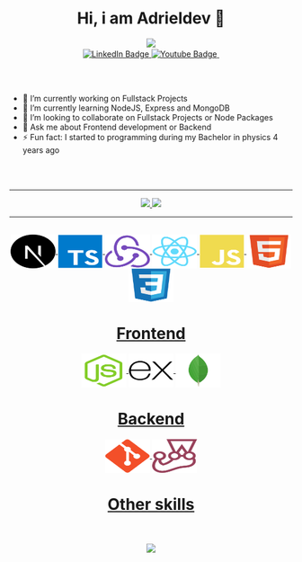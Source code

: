 

<div align = 'center'>
<h1>Hi, i am Adrieldev 👋 </h1>
</div>

<div id="header" align="center">
  <img src="https://media.giphy.com/media/M9gbBd9nbDrOTu1Mqx/giphy.gif" width="100"/>
</div>

<div id="badges-languages" align='center'>
  <a href="https://www.linkedin.com/in/adriel-alberto-109410230/">
    <img src="https://img.shields.io/badge/LinkedIn-blue?style=for-the-badge&logo=linkedin&logoColor=white" alt="LinkedIn Badge"/>
  </a>
  <a href="https://www.youtube.com/channel/UCav8gt_NjZ3setL3n3BYX3Q">
    <img src="https://img.shields.io/badge/YouTube-red?style=for-the-badge&logo=youtube&logoColor=white" alt="Youtube Badge"/>
  </a>
  
  <img src="https://komarev.com/ghpvc/?username=adrielldev&style=flat-square&color=blue" alt=""/>
</div>
  
</div>

<br><br>



- 🔭 I’m currently working on Fullstack Projects
- 🌱 I’m currently learning NodeJS, Express and MongoDB
- 👯 I’m looking to collaborate on Fullstack Projects or Node Packages
- 💬 Ask me about Frontend development or Backend
- ⚡ Fun fact: I started to programming during my Bachelor in physics 4 years ago


<br><br>
<hr>
<div align="center">
  <a href="https://github.com/adrielldev">
  <img height="180em" src="https://github-readme-stats.vercel.app/api?username=adrielldev&show_icons=true&theme=nord&include_all_commits=true&count_private=true"/>
  <img height="180em"  src="https://github-readme-stats.vercel.app/api/top-langs/?username=adrielldev&layout=compact&langs_count=7&theme=nord"/>
</div>

<hr>


<div style="display: inline_block" align='center'><br>
<img align="center" alt="next" height="60" width="80" src="https://raw.githubusercontent.com/devicons/devicon/1119b9f84c0290e0f0b38982099a2bd027a48bf1/icons/nextjs/nextjs-original.svg">


<img align="center" alt="typescript" height="60" width="80" src="https://raw.githubusercontent.com/devicons/devicon/1119b9f84c0290e0f0b38982099a2bd027a48bf1/icons/typescript/typescript-original.svg">
  <img align="center" alt="redux" height="60" width="80" src="https://raw.githubusercontent.com/devicons/devicon/1119b9f84c0290e0f0b38982099a2bd027a48bf1/icons/redux/redux-original.svg">
<img align="center" alt="React" height="60" width="80" src="https://raw.githubusercontent.com/devicons/devicon/master/icons/react/react-original.svg">
  <img align="center" alt="Js" height="60" width="80" src="https://raw.githubusercontent.com/devicons/devicon/master/icons/javascript/javascript-plain.svg">
  
  <img align="center" alt="HTML" height="60" width="80" src="https://raw.githubusercontent.com/devicons/devicon/master/icons/html5/html5-original.svg">
  <img align="center" alt="CSS" height="60" width="80" src="https://raw.githubusercontent.com/devicons/devicon/master/icons/css3/css3-original.svg">


</div>

<div align='center'> <h1>Frontend</h1> </div>
<div align='center'>
  <img align="center" alt="node" height="60" width="80" src="https://raw.githubusercontent.com/devicons/devicon/1119b9f84c0290e0f0b38982099a2bd027a48bf1/icons/nodejs/nodejs-original.svg">
  <img align="center" alt="express" height="60" width="80" src="https://raw.githubusercontent.com/devicons/devicon/1119b9f84c0290e0f0b38982099a2bd027a48bf1/icons/express/express-original.svg">
  <img align="center" alt="mongodb" height="60" width="80" src="https://raw.githubusercontent.com/devicons/devicon/1119b9f84c0290e0f0b38982099a2bd027a48bf1/icons/mongodb/mongodb-original.svg">

</div>



<div align='center'>
<div align='center'> <h1>Backend</h1> </div>

<img align="center" alt="Js" height="60" width="80" src="https://raw.githubusercontent.com/devicons/devicon/1119b9f84c0290e0f0b38982099a2bd027a48bf1/icons/git/git-original.svg">
<img align="center" alt="jest" height="60" width="80" src="https://raw.githubusercontent.com/devicons/devicon/1119b9f84c0290e0f0b38982099a2bd027a48bf1/icons/jest/jest-plain.svg">

</div>
<div align='center'> <h1>Other skills</h1> </div>


<br>
<br>
<div align='center'> 
  <img src='https://www.codewars.com/users/adrieldev/badges/large'>
</div>


